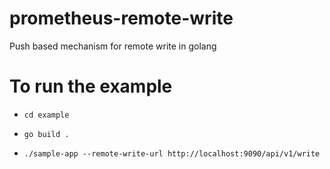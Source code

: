 # prometheus-remote-write
Push based mechanism for remote write in golang

# To run the example

- `cd example`
  
- `go build .`

- `./sample-app --remote-write-url http://localhost:9090/api/v1/write`
